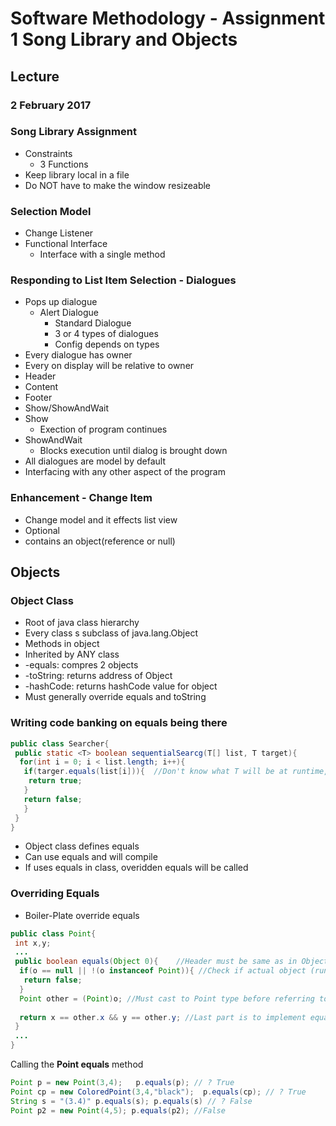 # Software Methodology - Assignment 1 Song Library and Objects
## Lecture #
### 2 February 2017

### Song Library Assignment

* Constraints
  * 3 Functions
* Keep library local in a file
* Do NOT have to make the window resizeable


### Selection Model
* Change Listener
* Functional Interface
  * Interface with a single method
  
  
### Responding to List Item Selection - Dialogues
* Pops up dialogue
  * Alert Dialogue
    * Standard Dialogue
    * 3 or 4 types of dialogues
    * Config depends on types
* Every dialogue has owner
 * Every on display will be relative to owner
  * Header
  * Content
  * Footer
 * Show/ShowAndWait
  * Show
    * Exection of program continues
  * ShowAndWait
    * Blocks execution until dialog is brought down
 * All dialogues are model by default
  * Interfacing with any other aspect of the program
  
 ### Enhancement - Change Item
 * Change model and it effects list view
 * Optional
  * contains an object(reference or null)
 
 ## Objects
 
 ### Object Class
 * Root of java class hierarchy
  * Every class s subclass of java.lang.Object
 * Methods in object
  * Inherited by ANY class
   * -equals: compres 2 objects
   * -toString: returns address of Object
   * -hashCode: returns hashCode value for object
 * Must generally override equals and toString
 
 ### Writing code banking on equals being there
 ```java
 public class Searcher{
  public static <T> boolean sequentialSearcg(T[] list, T target){
   for(int i = 0; i < list.length; i++){
    if(targer.equals(list[i])){  //Don't know what T will be at runtime, guranteed to have an equals method
     return true;
    }
    return false;
    }
  }
} 
 ```
 * Object class defines equals
  * Can use equals and will compile
  * If uses equals in class, overidden equals will be called
  
  
  ### Overriding Equals
  * Boiler-Plate override equals
  
  ```java
  public class Point{
   int x,y;
   ...
   public boolean equals(Object 0){    //Header must be same as in Object class
    if(o == null || !(o instanceof Point)){ //Check if actual object (runtime) is of type Point, or a subclass of Point
     return false;
    }
    Point other = (Point)o; //Must cast to Point type before referring to fields  of Point
    
    return x == other.x && y == other.y; //Last part is to implement equality as appropriate 
   }
   ...
  }
  
  ```
 
 Calling the **Point equals** method
 ```java
 Point p = new Point(3,4);   p.equals(p); // ? True
 Point cp = new ColoredPoint(3,4,"black");  p.equals(cp); // ? True
 String s = "(3.4)" p.equals(s); p.equals(s) // ? False
 Point p2 = new Point(4,5); p.equals(p2); //False
 
 ```
 
  
  
